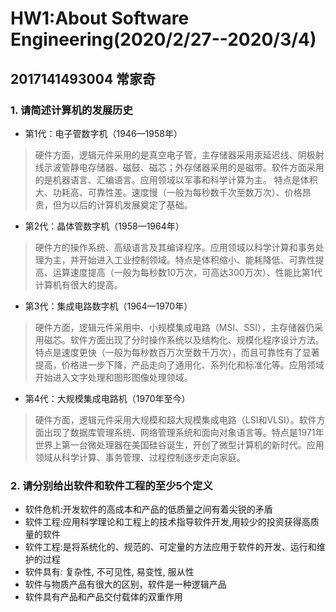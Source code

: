 # HW1:About Software Engineering(2020/2/27--2020/3/4)

## 2017141493004 常家奇

### 1. 请简述计算机的发展历史

- 第1代：电子管数字机（1946—1958年）
> 硬件方面，逻辑元件采用的是真空电子管，主存储器采用汞延迟线、阴极射线示波管静电存储器、磁鼓、磁芯；外存储器采用的是磁带。软件方面采用的是机器语言、汇编语言。应用领域以军事和科学计算为主。
特点是体积大、功耗高、可靠性差。速度慢（一般为每秒数千次至数万次）、价格昂贵，但为以后的计算机发展奠定了基础。

- 第2代：晶体管数字机（1958—1964年）

> 硬件方的操作系统、高级语言及其编译程序。应用领域以科学计算和事务处理为主，并开始进入工业控制领域。特点是体积缩小、能耗降低、可靠性提高、运算速度提高（一般为每秒数10万次，可高达300万次）、性能比第1代计算机有很大的提高。

- 第3代：集成电路数字机（1964—1970年）

> 硬件方面，逻辑元件采用中、小规模集成电路（MSI、SSI），主存储器仍采用磁芯。软件方面出现了分时操作系统以及结构化、规模化程序设计方法。特点是速度更快（一般为每秒数百万次至数千万次），而且可靠性有了显著提高，价格进一步下降，产品走向了通用化、系列化和标准化等。应用领域开始进入文字处理和图形图像处理领域。

- 第4代：大规模集成电路机（1970年至今）

> 硬件方面，逻辑元件采用大规模和超大规模集成电路（LSI和VLSI）。软件方面出现了数据库管理系统、网络管理系统和面向对象语言等。特点是1971年世界上第一台微处理器在美国硅谷诞生，开创了微型计算机的新时代。应用领域从科学计算、事务管理、过程控制逐步走向家庭。

### 2. 请分别给出软件和软件工程的至少5个定义

- 软件危机:开发软件的高成本和产品的低质量之间有着尖锐的矛盾
- 软件工程:应用科学理论和工程上的技术指导软件开发,用较少的投资获得高质量的软件
- 软件工程:是将系统化的、规范的、可定量的方法应用于软件的开发、运行和维护的过程
- 软件具有: 复杂性, 不可见性, 易变性, 服从性
- 软件与物质产品有很大的区别，软件是一种逻辑产品
- 软件具有产品和产品交付载体的双重作用